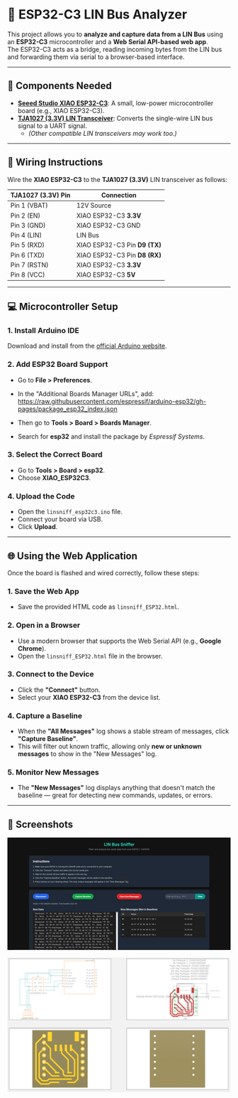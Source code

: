 # 🚗 ESP32-C3 LIN Bus Analyzer

This project allows you to **analyze and capture data from a LIN Bus** using an **ESP32-C3** microcontroller and a **Web Serial API-based web app**.  
The ESP32-C3 acts as a bridge, reading incoming bytes from the LIN bus and forwarding them via serial to a browser-based interface.

---

## 🔧 Components Needed

- **[Seeed Studio XIAO ESP32-C3](https://www.digikey.com/en/products/detail/seeed-technology-co-ltd/113991054/16652880)**: A small, low-power microcontroller board (e.g., XIAO ESP32-C3).
- **[TJA1027 (3.3V) LIN Transceiver](https://www.digikey.com/en/products/detail/nxp-usa-inc/TJA1028T-5V0-10-11/2606135)**: Converts the single-wire LIN bus signal to a UART signal.
  - _(Other compatible LIN transceivers may work too.)_

---

## 🧰 Wiring Instructions

Wire the **XIAO ESP32-C3** to the **TJA1027 (3.3V)** LIN transceiver as follows:

| TJA1027 (3.3V) Pin | Connection                       |
|--------------------|----------------------------------|
| Pin 1 (VBAT)       | 12V Source                       |
| Pin 2 (EN)         | XIAO ESP32-C3 **3.3V**           |
| Pin 3 (GND)        | XIAO ESP32-C3 GND                |
| Pin 4 (LIN)        | LIN Bus                          |
| Pin 5 (RXD)        | XIAO ESP32-C3 Pin **D9 (TX)**    |
| Pin 6 (TXD)        | XIAO ESP32-C3 Pin **D8 (RX)**    |
| Pin 7 (RSTN)       | XIAO ESP32-C3 **3.3V**           |
| Pin 8 (VCC)        | XIAO ESP32-C3 **5V**             |

---

## 💻 Microcontroller Setup

### 1. Install Arduino IDE
Download and install from the [official Arduino website](https://www.arduino.cc/en/software).

### 2. Add ESP32 Board Support

- Go to **File > Preferences**.
- In the "Additional Boards Manager URLs", add:
https://raw.githubusercontent.com/espressif/arduino-esp32/gh-pages/package_esp32_index.json


- Then go to **Tools > Board > Boards Manager**.
- Search for **esp32** and install the package by *Espressif Systems*.

### 3. Select the Correct Board

- Go to **Tools > Board > esp32**.
- Choose **XIAO_ESP32C3**.

### 4. Upload the Code

- Open the `linsniff_esp32c3.ino` file.
- Connect your board via USB.
- Click **Upload**.

---

## 🌐 Using the Web Application

Once the board is flashed and wired correctly, follow these steps:

### 1. Save the Web App

- Save the provided HTML code as `linsniff_ESP32.html`.

### 2. Open in a Browser

- Use a modern browser that supports the Web Serial API (e.g., **Google Chrome**).
- Open the `linsniff_ESP32.html` file in the browser.

### 3. Connect to the Device

- Click the **"Connect"** button.
- Select your **XIAO ESP32-C3** from the device list.

### 4. Capture a Baseline

- When the **"All Messages"** log shows a stable stream of messages, click **"Capture Baseline"**.
- This will filter out known traffic, allowing only **new or unknown messages** to show in the "New Messages" log.

### 5. Monitor New Messages

- The **"New Messages"** log displays anything that doesn't match the baseline — great for detecting new commands, updates, or errors.

---

## 📸 Screenshots

![LIN Bus Analyzer Screenshot](./screenshot.png)

![PCB Screenshot](./lin_pcb.png)
